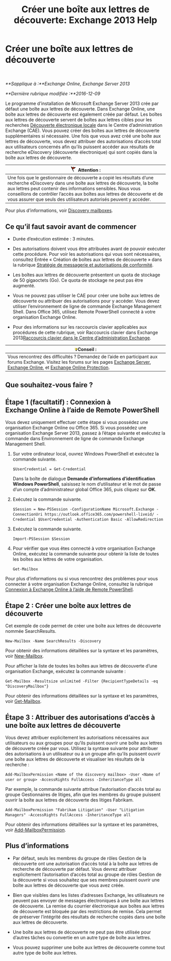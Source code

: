 ﻿---
title: 'Créer une boîte aux lettres de découverte: Exchange 2013 Help'
TOCTitle: Créer une boîte aux lettres de découverte
ms:assetid: bc20285d-35e2-4e49-9bd3-38abf96114ba
ms:mtpsurl: https://technet.microsoft.com/fr-fr/library/Dd638177(v=EXCHG.150)
ms:contentKeyID: 50479074
ms.date: 04/24/2018
mtps_version: v=EXCHG.150
ms.translationtype: HT
---

# Créer une boîte aux lettres de découverte

 

_**Sapplique à :**Exchange Online, Exchange Server 2013_

_**Dernière rubrique modifiée :**2016-12-09_

Le programme d’installation de Microsoft Exchange Server 2013 crée par défaut une boîte aux lettres de découverte. Dans Exchange Online, une boîte aux lettres de découverte est également créée par défaut. Les boîtes aux lettres de découverte servent de boîtes aux lettres cibles pour les recherches [Découverte électronique locale](in-place-ediscovery-exchange-2013-help.md) dans le Centre d’administration Exchange (CAE). Vous pouvez créer des boîtes aux lettres de découverte supplémentaires si nécessaire. Une fois que vous avez créé une boîte aux lettres de découverte, vous devez attribuer des autorisations d’accès total aux utilisateurs concernés afin qu’ils puissent accéder aux résultats de recherche eDiscovery (découverte électronique) qui sont copiés dans la boîte aux lettres de découverte.

<table>
<thead>
<tr class="header">
<th><img src="images/JJ673034.Caution(EXCHG.150).gif" title="Attention" alt="Attention" />Attention :</th>
</tr>
</thead>
<tbody>
<tr class="odd">
<td>Une fois que le gestionnaire de découverte a copié les résultats d’une recherche eDiscovery dans une boîte aux lettres de découverte, la boîte aux lettres peut contenir des informations sensibles. Nous vous conseillons de contrôler l’accès aux boîtes aux lettres de découverte et de vous assurer que seuls des utilisateurs autorisés peuvent y accéder.</td>
</tr>
</tbody>
</table>


Pour plus d’informations, voir [Discovery mailboxes](in-place-ediscovery-exchange-2013-help.md).

## Ce qu’il faut savoir avant de commencer

  - Durée d’exécution estimée : 3 minutes.

  - Des autorisations doivent vous être attribuées avant de pouvoir exécuter cette procédure. Pour voir les autorisations qui vous sont nécessaires, consultez Entrée « Création de boîtes aux lettres de découverte » dans la rubrique [Stratégie de messagerie et autorisations de conformité](messaging-policy-and-compliance-permissions-exchange-2013-help.md).

  - Les boîtes aux lettres de découverte présentent un quota de stockage de 50 gigaoctets (Go). Ce quota de stockage ne peut pas être augmenté.

  - Vous ne pouvez pas utiliser le CAE pour créer une boîte aux lettres de découverte ou attribuer des autorisations pour y accéder. Vous devez utiliser l’environnement de ligne de commande Exchange Management Shell. Dans Office 365, utilisez Remote PowerShell connecté à votre organisation Exchange Online.

  - Pour des informations sur les raccourcis clavier applicables aux procédures de cette rubrique, voir Raccourcis clavier dans Exchange 2013[Raccourcis clavier dans le Centre d’administration Exchange](keyboard-shortcuts-in-the-exchange-admin-center-exchange-online-protection-help.md).

<table>
<thead>
<tr class="header">
<th><img src="images/Bb125224.tip(EXCHG.150).gif" title="Conseil" alt="Conseil" />Conseil :</th>
</tr>
</thead>
<tbody>
<tr class="odd">
<td>Vous rencontrez des difficultés ? Demandez de l’aide en participant aux forums Exchange. Visitez les forums sur les pages <a href="https://go.microsoft.com/fwlink/p/?linkid=60612">Exchange Server</a>, <a href="https://go.microsoft.com/fwlink/p/?linkid=267542">Exchange Online</a>, et <a href="https://go.microsoft.com/fwlink/p/?linkid=285351">Exchange Online Protection</a>.</td>
</tr>
</tbody>
</table>


## Que souhaitez-vous faire ?

## Étape 1 (facultatif) : Connexion à Exchange Online à l’aide de Remote PowerShell

Vous devez uniquement effectuer cette étape si vous possédez une organisation Exchange Online ou Office 365. Si vous possédez une organisation Exchange Server 2013, passez à l’étape suivante et exécutez la commande dans Environnement de ligne de commande Exchange Management Shell.

1.  Sur votre ordinateur local, ouvrez Windows PowerShell et exécutez la commande suivante.
    
        $UserCredential = Get-Credential
    
    Dans la boîte de dialogue **Demande d’informations d’identification Windows PowerShell**, saisissez le nom d’utilisateur et le mot de passe d’un compte d’administrateur global Office 365, puis cliquez sur **OK**.

2.  Exécutez la commande suivante.
    
        $Session = New-PSSession -ConfigurationName Microsoft.Exchange -ConnectionUri https://outlook.office365.com/powershell-liveid/ -Credential $UserCredential -Authentication Basic -AllowRedirection

3.  Exécutez la commande suivante.
    
        Import-PSSession $Session

4.  Pour vérifier que vous êtes connecté à votre organisation Exchange Online, exécutez la commande suivante pour obtenir la liste de toutes les boîtes aux lettres de votre organisation.
    
        Get-Mailbox

Pour plus d’informations ou si vous rencontrez des problèmes pour vous connecter à votre organisation Exchange Online, consultez la rubrique [Connexion à Exchange Online à l’aide de Remote PowerShell](https://go.microsoft.com/fwlink/p/?linkid=517283).

## Étape 2 : Créer une boîte aux lettres de découverte

Cet exemple de code permet de créer une boîte aux lettres de découverte nommée SearchResults.

    New-Mailbox -Name SearchResults -Discovery 

Pour obtenir des informations détaillées sur la syntaxe et les paramètres, voir [New-Mailbox](https://technet.microsoft.com/fr-fr/library/aa997663\(v=exchg.150\)).

Pour afficher la liste de toutes les boîtes aux lettres de découverte d’une organisation Exchange, exécutez la commande suivante :

    Get-Mailbox -Resultsize unlimited -Filter {RecipientTypeDetails -eq "DiscoveryMailbox"}

Pour obtenir des informations détaillées sur la syntaxe et les paramètres, voir [Get-Mailbox](https://technet.microsoft.com/fr-fr/library/bb123685\(v=exchg.150\)).

## Étape 3 : Attribuer des autorisations d’accès à une boîte aux lettres de découverte

Vous devez attribuer explicitement les autorisations nécessaires aux utilisateurs ou aux groupes pour qu’ils puissent ouvrir une boîte aux lettres de découverte créée par vous. Utilisez la syntaxe suivante pour attribuer des autorisations à un utilisateur ou à un groupe afin qu’ils puissent ouvrir une boîte aux lettres de découverte et visualiser les résultats de la recherche :

    Add-MailboxPermission <Name of the discovery mailbox> -User <Name of user or group> -AccessRights FullAccess -InheritanceType all

Par exemple, la commande suivante attribue l’autorisation d’accès total au groupe Gestionnaires de litiges, afin que les membres du groupe puissent ouvrir la boîte aux lettres de découverte des litiges Fabrikam.

    Add-MailboxPermission "Fabrikam Litigation" -User "Litigation Managers" -AccessRights FullAccess -InheritanceType all

Pour obtenir des informations détaillées sur la syntaxe et les paramètres, voir [Add-MailboxPermission](https://technet.microsoft.com/fr-fr/library/bb124097\(v=exchg.150\)).

## Plus d’informations

  - Par défaut, seuls les membres du groupe de rôles Gestion de la découverte ont une autorisation d’accès total à la boîte aux lettres de recherche de découverte par défaut. Vous devrez attribuer explicitement l’autorisation d’accès total au groupe de rôles Gestion de la découverte si vous souhaitez que ses membres puissent ouvrir une boîte aux lettres de découverte que vous avez créée.

  - Bien que visibles dans les listes d’adresses Exchange, les utilisateurs ne peuvent pas envoyer de messages électroniques à une boîte aux lettres de découverte. La remise du courrier électronique aux boîtes aux lettres de découverte est bloquée par des restrictions de remise. Cela permet de préserver l’intégrité des résultats de recherche copiés dans une boîte aux lettres de découverte.

  - Une boîte aux lettres de découverte ne peut pas être utilisée pour d’autres tâches ou convertie en un autre type de boîte aux lettres.

  - Vous pouvez supprimer une boîte aux lettres de découverte comme tout autre type de boîte aux lettres.

